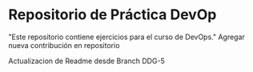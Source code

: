 # Repositorio de Práctica DevOp
"Este repositorio contiene ejercicios para el curso de DevOps."
Agregar nueva contribución en repositorio

Actualizacion de Readme desde Branch DDG-5
